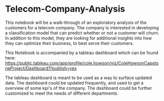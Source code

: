# Telecom-Company-Analysis

This notebook will be a walk-through of an exploratory analysis of the customers for a telecom company. The company is interested in developing a classification model that can predict whether or not a customer will churn. In addition to this model, they are looking for additional insights into how they can optimize their business, to best serve their customers.

This Notebook is accompanied by a tableau dashboard which can be found here: https://public.tableau.com/app/profile/cole.howson/viz/ColeHowsonCapstoneProject/Dashboard1?publish=yes

The tableau dashboard is meant to be used as a way to surface updated data. The dashboard could be updated frequently, and used to get a overview of some kpi's of the company. The dashboard could be further customized to meet the needs of different departments.
